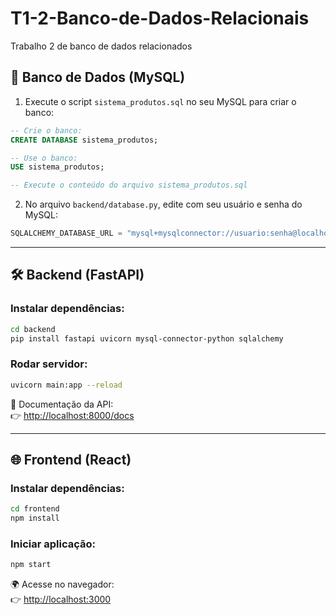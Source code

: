 # T1-2-Banco-de-Dados-Relacionais
Trabalho 2 de banco de dados relacionados


## 🧠 Banco de Dados (MySQL)

1. Execute o script `sistema_produtos.sql` no seu MySQL para criar o banco:
```sql
-- Crie o banco:
CREATE DATABASE sistema_produtos;

-- Use o banco:
USE sistema_produtos;

-- Execute o conteúdo do arquivo sistema_produtos.sql
```

2. No arquivo `backend/database.py`, edite com seu usuário e senha do MySQL:
```python
SQLALCHEMY_DATABASE_URL = "mysql+mysqlconnector://usuario:senha@localhost:3306/sistema_produtos"
```

---

## 🛠 Backend (FastAPI)

### Instalar dependências:
```bash
cd backend
pip install fastapi uvicorn mysql-connector-python sqlalchemy
```

### Rodar servidor:
```bash
uvicorn main:app --reload
```

📄 Documentação da API:  
👉 [http://localhost:8000/docs](http://localhost:8000/docs)

---

## 🌐 Frontend (React)

### Instalar dependências:
```bash
cd frontend
npm install
```

### Iniciar aplicação:
```bash
npm start
```

🌍 Acesse no navegador:  
👉 [http://localhost:3000](http://localhost:3000)


